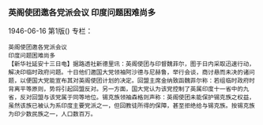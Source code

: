 ### 英阁使团邀各党派会议  印度问题困难尚多

1946-06-16
第1版()
专栏：

    英阁使团邀各党派会议
    印度问题困难尚多
    【新华社延安十三日电】据路透社新德里讯：英阁使团与印督魏菲尔，图于日内采取迅速行动，解决印临时政府问题。十日他们邀国大党领袖阿沙德与尼赫鲁，举行会谈，商讨悬而未决的诸问题，以便国大党能宣布其对英阁使团计划的决定。回盟主席金纳致函魏菲尔称：若组临时政府时背离平等原则，势将引起回盟反对。另一方面，国大党认为该党控制了英属印度十一省中的九省，反对回盟与该党属于同等地位。锡克族领袖森格则声称：英阁使团未能保护锡克族之权益，虽然该族已被认为系印度主要党派之一，但回教徒所得的保障，甚至拒绝给与锡克族。按锡克族为印少数民族之一，人口数百万。
